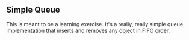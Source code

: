 ## Simple Queue

This is meant to be a learning exercise.  It's a really, really simple queue implementation that inserts and removes any object in FIFO order.
